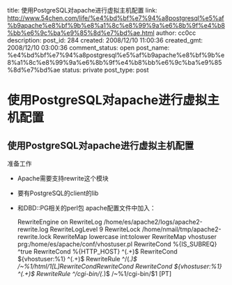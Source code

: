 title: 使用PostgreSQL对apache进行虚拟主机配置
link: http://www.54chen.com/life/%e4%bd%bf%e7%94%a8postgresql%e5%af%b9apache%e8%bf%9b%e8%a1%8c%e8%99%9a%e6%8b%9f%e4%b8%bb%e6%9c%ba%e9%85%8d%e7%bd%ae.html
author: cc0cc
description: 
post_id: 284
created: 2008/12/10 11:00:36
created_gmt: 2008/12/10 03:00:36
comment_status: open
post_name: %e4%bd%bf%e7%94%a8postgresql%e5%af%b9apache%e8%bf%9b%e8%a1%8c%e8%99%9a%e6%8b%9f%e4%b8%bb%e6%9c%ba%e9%85%8d%e7%bd%ae
status: private
post_type: post

# 使用PostgreSQL对apache进行虚拟主机配置

## 使用PostgreSQL对apache进行虚拟主机配置

准备工作 

  * Apache需要支持rewrite这个模块
  * 要有PostgreSQL的client的lib
  * 和DBD::PG相关的perl包
apache配置文件中加入： 
    
    
      RewriteEngine on
      RewriteLog  /home/es/apache2/logs/apache2-rewrite.log
      RewriteLogLevel 9
      RewriteLock /home/nmail/tmp/apache2-rewrite.lock
      RewriteMap  lowercase  int:tolower
      RewriteMap  vhostuser  prg:/home/es/apache/conf/vhostuser.pl
      RewriteCond  %{IS_SUBREQ}		^true 
      RewriteCond  %{HTTP_HOST}               ^(.+)$
      RewriteCond  ${vhostuser:%1}            ^(.+)$
      RewriteRule  ^/(.*)$                    /~%1/html/$1 [L]
      RewriteCond  %{REQUEST_URI}             ^/cgi-bin/
      RewriteCond  %{HTTP_HOST}	        ^(.+)$
      RewriteCond  ${vhostuser:%1}            ^(.+)$
      RewriteRule  ^/cgi-bin/(.*)$            /~%1/cgi-bin/$1 [PT]
